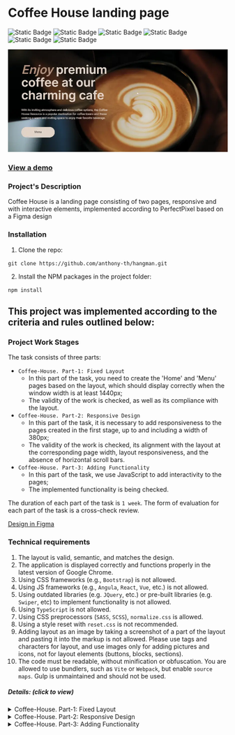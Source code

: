 # Coffee House landing page

![Static Badge](https://img.shields.io/badge/JavaScript-323330?style=flat&logo=javascript&logoColor=F7DF1E) ![Static Badge](https://img.shields.io/badge/Sass-CC6699?logo=sass&logoColor=white) ![Static Badge](https://img.shields.io/badge/webpack5-gray?logo=webpack) ![Static Badge](https://img.shields.io/badge/HTML5-E34F26?style=flat&logo=html5&logoColor=white) ![Static Badge](https://img.shields.io/badge/Figma-orange?logo=figma&logoColor=white) ![Static Badge](https://img.shields.io/badge/PerfectPixel-blue) 

![screenshot](./src/assets/img/readme.webp "project preview")

### [View a demo](https://anthony-th.github.io/coffee-house/ "live demo")

### Project's Description
Coffee House is a landing page consisting of two pages, responsive and with interactive elements, implemented according to PerfectPixel based on a Figma design

### Installation
1. Clone the repo:
```console
git clone https://github.com/anthony-th/hangman.git
```
2. Install the NPM packages in the project folder:
```console
npm install
```

## This project was implemented according to the criteria and rules outlined below:

### Project Work Stages
The task consists of three parts:

- `Coffee-House. Part-1: Fixed Layout`
    - In this part of the task, you need to create the 'Home' and 'Menu' pages based on the layout, which should display correctly when the window width is at least 1440px;
    - The validity of the work is checked, as well as its compliance with the layout.
- `Coffee-House. Part-2: Responsive Design`
    - In this part of the task, it is necessary to add responsiveness to the pages created in the first stage, up to and including a width of 380px;
    - The validity of the work is checked, its alignment with the layout at the corresponding page width, layout responsiveness, and the absence of horizontal scroll bars.
- `Coffee-House. Part-3: Adding Functionality`
    - In this part of the task, we use JavaScript to add interactivity to the pages;
    - The implemented functionality is being checked.

The duration of each part of the task is `1 week`.
The form of evaluation for each part of the task is a cross-check review.

[Design in Figma](https://www.figma.com/file/SAoBmuOqTfguehdT4IFRxQ/Coffee-House?type=design&node-id=0-1&mode=design&t=qis81E9Ovgx47eVl-0)

### Technical requirements
1. The layout is valid, semantic, and matches the design.
2. The application is displayed correctly and functions properly in the latest version of Google Chrome.
3. Using CSS frameworks (e.g., `Bootstrap`) is not allowed.
4. Using JS frameworks (e.g., `Angula`, `React`, `Vue`, etc.) is not allowed.
5. Using outdated libraries (e.g. `JQuery`, etc.) or pre-built libraries (e.g. `Swiper`, etc) to implement functionality is not allowed.
6. Using `TypeScript` is not allowed.
7. Using CSS preprocessors (`SASS`, `SCSS`), `normalize.css` is allowed.
8. Using a style reset with `reset.css` is not recommended.
9. Adding layout as an image by taking a screenshot of a part of the layout and pasting it into the markup is not allowed. Please use tags and characters for layout, and use images only for adding pictures and icons, not for layout elements (buttons, blocks, sections).
10. The code must be readable, without minification or obfuscation. You are allowed to use bundlers, such as `Vite` or `Webpack`, but enable `source maps`. Gulp is unmaintained and should not be used.

##### Details: *(click to view)*

<details><summary>Coffee-House. Part-1: Fixed Layout</summary>

##### CrossCheck Criteria

1. Checking validation of pages:
  - The layout for both pages is validated and error-free according to the W3C Validator ([https://validator.w3.org/](https://validator.w3.org/)) Valid markup of checked page corresponds to the message "Document checking completed. No errors or warnings to show."
  - Favicon is added to each page
  - Each page has only one `<h1>` element
  - The URL of the menu page differs from the URL of the home page (e.g. your-site.com for the home page and your-site.com/menu for the menu page)
2. The layout matches the design:
  - `<header>` block on each page
  - `Enjoy` block on `home` page
  - `Favourites Coffee` block on `home` page
  - `About` block on `home` page
  - `Mobile App` block on `home` page
  - `Menu` block on `menu` page
  - `<footer>` block on each page
3. CSS Requirements:
  - For positioning images in About block on home page and products in Menu block on menu page used Flexbox or Grid Layout
  - When scaling the browser page (<100%) or increasing the page width (>1440px), the layout of both pages is centered rather than shifted to the side and not stretched across the entire width
  - The background color Body stretches across the entire width of the page
4. Interactivity:
  - Navigation elements (except `Contact us`) lead to corresponding blocks on `home` page (anchor links)
  - `Contact us` in navigation panel links to the `<footer>` block on its own page (anchor link)
  - Smooth scrolling with anchor links
  - When clicking on the Menu buttons in `header` and `Enjoy` block on `home` page, it navigates to the `menu` page
  - The Menu button in `header` on `menu` page is non-interactive
  - When clicking on the Logo in `header`, it navigates to the home page
  - The active Coffee button in `Menu` block of `Menu` page is non-interactive
  - Each Coffee-card in the `Menu` section of the `Menu` page is interactive when hovering over any area of the card
  - In the `<footer>` block, clicking on the link with phone number (all area including icon) should initiate a phone call
  - In the `<footer>` block, clicking on the link with the address (all area including icon) should open a new browser tab with Google Maps displaying any location of your choice
  - Interactivity of links and buttons is implemented according to Figma layout. Interactivity includes not only changing cursor's appearance, for example, using the `cursor: pointer` property, but also the use of other visual effects, such as changing the background color or font color, following the Styleguide in Figma layout
  - Mandatory requirement for interactivity: smooth change in the appearance of an element on hover, without affecting adjacent elements

</details>

<details><summary>Coffee-House. Part-2: Responsive Design</summary>

##### CrossCheck Criteria

1. The layout of the pages aligns the design at a screen width of 1440px:
   - `<header>` block on each page
   - `Enjoy` block on `home` page
   - `Favourites Coffee` block on `home` page
   - `About` block on `home` page
   - `Mobile App` block on `home` page
   - `Menu` block on `menu` page
   - `<footer>` block on each page
2. The layout of the pages aligns the design at a screen width of 768px: **+14**
   - `<header>` block on each page
   - `Enjoy` block on `home` page
   - `Favourites Coffee` block on `home` page
   - `About` block on `home` page
   - `Mobile App` block on `home` page
   - `Menu` block on `menu` page
   - `<footer>` block on each page
3. The layout of the pages aligns the design at a screen width of 380px: **+14**
   - `<header>` block on each page
   - `Enjoy` block on `home` page
   - `Favourites Coffee` block on `home` page
   - `About` block on `home` page
   - `Mobile App` block on `home` page
   - `Menu` block on `menu` page
   - `<footer>` block on each page
4. There is no horizontal scrollbar at all screen width up to 380px inclusive. All page content remains as per the design: it is not cropped, removed, or shifted to the side
   - `home` page: no horizontal scroll bar between 1440px and 768px widths
   - `home` page: no horizontal scroll bar between 768px and 380px widths
   - `menu` page: no horizontal scroll bar between 1440px and 768px widths
   - `menu` page: no horizontal scroll bar between 768px and 380px widths
5. During smooth resizing of the browser window from 1440px to 380px, the layout occupies the full width of the window (including specified margins), elements adjust their sizes and positions appropriately without full scaling, no elements overlap, and images maintain their correct aspect ratios
   - On `home` page
   - On `menu` page
6. At screen widths of 768px and below, the menu and navigation buttons in the header are concealed on both pages, and a burger menu icon is displayed  
   (Note: Activation of the burger menu icon is not evaluated at this stage.)
7. Hover effects are active on desktop devices (as per the `Desktop` device type in DevTools) and are disabled for mobile devices (as per the `Mobile` device type in DevTools) on both pages
8. The layout for both pages is validated and error-free according to the W3C Validator ([https://validator.w3.org/](https://validator.w3.org/))

</details>

<details><summary>Coffee-House. Part-3: Adding Functionality</summary>

##### CrossCheck Criteria

1. Implementation of the burger menu on both pages:
   - At a page width of 768px or less, the navigation panel hides, and the burger icon appears
   - When clicking the burger icon, the burger menu slides out from the right, and the burger icon smoothly transforms into a cross
   - The burger menu occupies the entire available screen area below the `<header>` block
   - When clicking the cross, the burger menu smoothly hides, moving to the right of the screen, and the cross smoothly transforms into a burger icon
   - The burger icon is created using HTML and CSS without the use of images
   - Links in the burger menu work, providing smooth scrolling to anchor points
   - When clicking on any link (interactive or non-interactive) in the menu, the burger menu smoothly hides to the right, and the cross smoothly transforms into a burger icon
   - The placement and dimensions of elements in the burger menu match the layout (horizontal centering of menu items)
   - When the page width increases to 769px or higher, the burger icon and the open burger menu hide, and the navigation panel appears
2. Implementation of the Carousel on the `home` page:
   - Carousel elements are automatically scroll to the left with a specified time interval by default. The time interval duration is at the student's choose, but the recommended value is 5-7 seconds
   - The current state until the next automatic switch is shown in the progress bar of the corresponding slide by filling it with color
   - Only the progress bar of the current slide can be filled; the rest remain in their default state
   - When hovering the mouse or touch-and-hold on the displayed carousel element, the time to the element switch is paused. When the mouse cursor moves out, or the hold ends, the time continues from where it stopped
   - The switch slides is accompanied by like the carousel animation (the method of animation execution is not verified)
   - Manual switching in the corresponding direction is implemented by pressing left arrow button or right arrow button
   - For mobile devices, manual switching in the corresponding direction is additionally implemented by swiping left or right
   - When manually switching, the progress bar state of the switched slide resets, and the progress bar of the displayed slide starts to fill
   - When switching to the right after the third element, it returns to the first. When switching to the left after the first element, it returns to the third
   - Example of carousel operation on desktop:
     ![](./src/assets/img/carousel_d.gif)
   - Example of carousel operation on mobile:
     ![](./src/assets/img/carousel_m.gif)
3. Implementation of the Category switching for products on the `menu` page
   - The Coffee category is active and the corresponding products are displayed when opening or reloading the `menu` page
   - When switching categories, the products of the selected category are displayed
4. Implementation of the Loading more products on the `menu` page 
   - For screens with a width of 768px or less, when opening/reloading the page or switching categories, only 4 products are displayed. If there are more than 4 products in the displayed category, a Load More button is displayed below
   - When clicking the Load More button below the displayed products, the missing products are added, and the Load More button is hidden
   - When changing the screen width, the product display mode (8 products per page or 4 products with a Load More button) changes without page reloading
5. Implementation of the Modal for selected product on the `menu` page:
   - The Modal with the description of a specific product opens when clicking on any part of a card of product
   - The part of the page outside the Modal is darkened
   - When the Modal is open, the vertical scroll of the page becomes inactive; when closed, it becomes active again
   - Clicking on the area around the Modal and Close button closes it
   - The Modal is centered on both axes, sizes of modal elements and their layout match the design
   - After the Modal is opened, the 'Size' option 'S' is selected, and no option in the 'Additives' section is selected. The product's final price is the same as in the card
   - Only one 'Size' option can be selected. Changing this option also changes the final price of the product based on the choice (+\$0.00 for S, +\$0.50 for M, +\$1.00 for L)
   - Multiple 'Additives' options can be selected, and each selected option increases the final price of the product by \$0.50
6. Video on the `home` page
   - In the `Enjoy` block of the `home` page, a video is played in the background instead of an image, without sound and control elements, and without the ability to interact with it
   - After the video is finished, it automatically starts over

##### Penalties
- If the layout of the entire design or individual blocks is implemented using images
- The use of frameworks, libraries, and technologies that are prohibited in the technical requirements

</details>